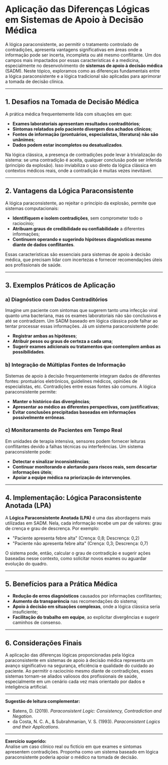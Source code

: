 # Aplicação das Diferenças Lógicas em Sistemas de Apoio à Decisão Médica

A lógica paraconsistente, ao permitir o tratamento controlado de contradições, apresenta vantagens significativas em áreas onde a informação pode ser incerta, incompleta ou até mesmo conflitante. Um dos campos mais impactados por essas características é a medicina, especialmente no desenvolvimento de **sistemas de apoio à decisão médica** (SADM). Neste tópico, exploramos como as diferenças fundamentais entre a lógica paraconsistente e a lógica tradicional são aplicadas para aprimorar a tomada de decisão clínica.

---

## 1. Desafios na Tomada de Decisão Médica

A prática médica frequentemente lida com situações em que:

- **Exames laboratoriais apresentam resultados contraditórios**;
- **Sintomas relatados pelo paciente divergem dos achados clínicos**;
- **Fontes de informação (prontuários, especialistas, literatura) não são unânimes**;
- **Dados podem estar incompletos ou desatualizados**.

Na lógica clássica, a presença de contradições pode levar à trivialização do sistema: se uma contradição é aceita, qualquer conclusão pode ser inferida (princípio da explosão). Isso inviabiliza o uso direto da lógica clássica em contextos médicos reais, onde a contradição é muitas vezes inevitável.

---

## 2. Vantagens da Lógica Paraconsistente

A lógica paraconsistente, ao rejeitar o princípio da explosão, permite que sistemas computacionais:

- **Identifiquem e isolem contradições**, sem comprometer todo o raciocínio;
- **Atribuam graus de credibilidade ou confiabilidade** a diferentes informações;
- **Continuem operando e sugerindo hipóteses diagnósticas mesmo diante de dados conflitantes**.

Essas características são essenciais para sistemas de apoio à decisão médica, que precisam lidar com incertezas e fornecer recomendações úteis aos profissionais de saúde.

---

## 3. Exemplos Práticos de Aplicação

### a) Diagnóstico com Dados Contraditórios

Imagine um paciente com sintomas que sugerem tanto uma infecção viral quanto uma bacteriana, mas os exames laboratoriais não são conclusivos e até se contradizem. Um SADM baseado em lógica clássica pode falhar ao tentar processar essas informações. Já um sistema paraconsistente pode:

- **Registrar ambas as hipóteses**;
- **Atribuir pesos ou graus de certeza a cada uma**;
- **Sugerir exames adicionais ou tratamentos que contemplem ambas as possibilidades**.

### b) Integração de Múltiplas Fontes de Informação

Sistemas de apoio à decisão frequentemente integram dados de diferentes fontes: prontuários eletrônicos, guidelines médicos, opiniões de especialistas, etc. Contradições entre essas fontes são comuns. A lógica paraconsistente permite:

- **Manter o histórico das divergências**;
- **Apresentar ao médico as diferentes perspectivas, com justificativas**;
- **Evitar conclusões precipitadas baseadas em informações possivelmente errôneas**.

### c) Monitoramento de Pacientes em Tempo Real

Em unidades de terapia intensiva, sensores podem fornecer leituras conflitantes devido a falhas técnicas ou interferências. Um sistema paraconsistente pode:

- **Detectar e sinalizar inconsistências**;
- **Continuar monitorando e alertando para riscos reais, sem descartar informações úteis**;
- **Apoiar a equipe médica na priorização de intervenções**.

---

## 4. Implementação: Lógica Paraconsistente Anotada (LPA)

A **Lógica Paraconsistente Anotada (LPA)** é uma das abordagens mais utilizadas em SADM. Nela, cada informação recebe um par de valores: grau de crença e grau de descrença. Por exemplo:

- "Paciente apresenta febre alta" (Crença: 0,8; Descrença: 0,2)
- "Paciente não apresenta febre alta" (Crença: 0,3; Descrença: 0,7)

O sistema pode, então, calcular o grau de contradição e sugerir ações baseadas nesse contexto, como solicitar novos exames ou aguardar evolução do quadro.

---

## 5. Benefícios para a Prática Médica

- **Redução de erros diagnósticos** causados por informações conflitantes;
- **Aumento da transparência** nas recomendações do sistema;
- **Apoio à decisão em situações complexas**, onde a lógica clássica seria insuficiente;
- **Facilitação do trabalho em equipe**, ao explicitar divergências e sugerir caminhos de consenso.

---

## 6. Considerações Finais

A aplicação das diferenças lógicas proporcionadas pela lógica paraconsistente em sistemas de apoio à decisão médica representa um avanço significativo na segurança, eficiência e qualidade do cuidado ao paciente. Ao permitir o raciocínio mesmo diante de contradições, esses sistemas tornam-se aliados valiosos dos profissionais de saúde, especialmente em um cenário cada vez mais orientado por dados e inteligência artificial.

---

**Sugestão de leitura complementar:**  
- Batens, D. (2019). *Paraconsistent Logic: Consistency, Contradiction and Negation*.  
- da Costa, N. C. A., & Subrahmanian, V. S. (1993). *Paraconsistent Logics and their Applications*.

---

**Exercício sugerido:**  
Analise um caso clínico real ou fictício em que exames e sintomas apresentem contradições. Proponha como um sistema baseado em lógica paraconsistente poderia apoiar o médico na tomada de decisão.